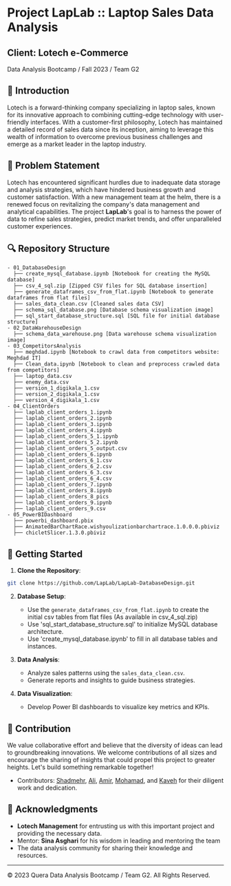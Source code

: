 # Project LapLab :: Laptop Sales Data Analysis
## Client: Lotech e-Commerce
Data Analysis Bootcamp / Fall 2023 / Team G2

## 📌 Introduction

Lotech is a forward-thinking company specializing in laptop sales, known for its innovative approach to combining cutting-edge technology with user-friendly interfaces. With a customer-first philosophy, Lotech has maintained a detailed record of sales data since its inception, aiming to leverage this wealth of information to overcome previous business challenges and emerge as a market leader in the laptop industry.

## 🎯 Problem Statement

Lotech has encountered significant hurdles due to inadequate data storage and analysis strategies, which have hindered business growth and customer satisfaction. With a new management team at the helm, there is a renewed focus on revitalizing the company's data management and analytical capabilities.
The project **LapLab**'s  goal is to harness the power of data to refine sales strategies, predict market trends, and offer unparalleled customer experiences.

## 🔍 Repository Structure

```
- 01_DatabaseDesign
  ├── create_mysql_database.ipynb [Notebook for creating the MySQL database]
  ├── csv_4_sql.zip [Zipped CSV files for SQL database insertion]
  ├── generate_dataframes_csv_from_flat.ipynb [Notebook to generate dataframes from flat files]
  ├── sales_data_clean.csv [Cleaned sales data CSV]
  ├── schema_sql_database.png [Database schema visualization image]
  ├── sql_start_database_structure.sql [SQL file for initial database structure]
- 02_DataWarehouseDesign
  ├── schema_data_warehouse.png [Data warehouse schema visualization image]
- 03_CompetitorsAnalysis
  ├── meghdad.ipynb [Notebook to crawl data from competitors website: Meghdad IT]
  ├── Clean_data.ipynb [Notebook to clean and preprocess crawled data from competitors]
  ├── laptop_data.csv
  ├── enemy_data.csv
  ├── version_1_digikala_1.csv
  ├── version_2_digikala_1.csv
  ├── version_4_digikala_1.csv
- 04_ClientOrders
  ├── laplab_client_orders_1.ipynb
  ├── laplab_client_orders_2.ipynb
  ├── laplab_client_orders_3.ipynb
  ├── laplab_client_orders_4.ipynb
  ├── laplab_client_orders_5_1.ipynb
  ├── laplab_client_orders_5_2.ipynb
  ├── laplab_client_orders_5_output.csv
  ├── laplab_client_orders_6.ipynb
  ├── laplab_client_orders_6_1.csv
  ├── laplab_client_orders_6_2.csv
  ├── laplab_client_orders_6_3.csv
  ├── laplab_client_orders_6_4.csv
  ├── laplab_client_orders_7.ipynb
  ├── laplab_client_orders_8.ipynb
  ├── laplab_client_orders_8_pics
  ├── laplab_client_orders_9.ipynb
  ├── laplab_client_orders_9.csv
- 05_PowerBIDashboard
  ├── powerbi_dashboard.pbix
  ├── AnimatedBarChartRace.wishyoulizationbarchartrace.1.0.0.0.pbiviz
  ├── chicletSlicer.1.3.0.pbiviz
```

## 🚀 Getting Started

1. **Clone the Repository**:
```bash
git clone https://github.com/LapLab/LapLab-DatabaseDesign.git
```

2. **Database Setup**:
   - Use the `generate_dataframes_csv_from_flat.ipynb` to create the initial csv tables from flat files (As available in csv_4_sql.zip)
   - Use 'sql_start_database_structure.sql' to initialize MySQL database architecture.
   - Use 'create_mysql_database.ipynb' to fill in all database tables and instances.

4. **Data Analysis**:
   - Analyze sales patterns using the `sales_data_clean.csv`.
   - Generate reports and insights to guide business strategies.

5. **Data Visualization**:
   - Develop Power BI dashboards to visualize key metrics and KPIs.

## 🤝 Contribution

We value collaborative effort and believe that the diversity of ideas can lead to groundbreaking innovations. We welcome contributions of all sizes and encourage the sharing of insights that could propel this project to greater heights. Let's build something remarkable together!
- Contributors: [Shadmehr](https://github.com/RexGod), [Ali](https://github.com/aliNzmv), [Amir](https://github.com/AmirRezaei-2023), [Mohamad](https://github.com/MohammadNasimi), and [Kaveh](https://github.com/kvmmn) for their diligent work and dedication.

## 🙏 Acknowledgments

- **Lotech Management** for entrusting us with this important project and providing the necessary data.
- Mentor: **Sina Asghari** for his wisdom in leading and mentoring the team
- The data analysis community for sharing their knowledge and resources.

---
© 2023 Quera Data Analysis Bootcamp / Team G2. All Rights Reserved.
